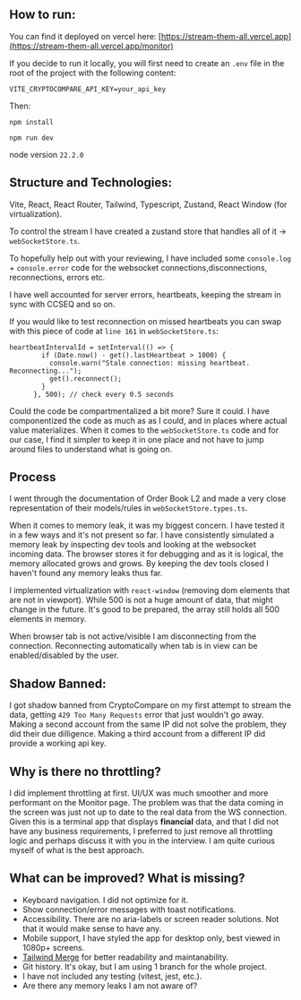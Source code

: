 ## How to run:

You can find it deployed on vercel here: [https://stream-them-all.vercel.app](https://stream-them-all.vercel.app/monitor)

If you decide to run it locally, you will first need to create an `.env` file in the root of the project with the following content:

```
VITE_CRYPTOCOMPARE_API_KEY=your_api_key
```

Then:

`npm install`

`npm run dev`

node version `22.2.0`

## Structure and Technologies:

Vite, React, React Router, Tailwind, Typescript, Zustand, React Window (for virtualization).

To control the stream I have created a zustand store that handles all of it -> `webSocketStore.ts`.

To hopefully help out with your reviewing, I have included some `console.log` + `console.error` code for the websocket connections,disconnections, reconnections, errors etc.

I have well accounted for server errors, heartbeats, keeping the stream in sync with CCSEQ and so on.

If you would like to test reconnection on missed heartbeats you can swap with this piece of code at `line 161` in `webSocketStore.ts`:

```
heartbeatIntervalId = setInterval(() => {
        if (Date.now() - get().lastHeartbeat > 1000) {
          console.warn("Stale connection: missing heartbeat. Reconnecting...");
          get().reconnect();
        }
      }, 500); // check every 0.5 seconds
```

Could the code be compartmentalized a bit more? Sure it could. I have componentized the code as much as as I could, and in places where actual value materializes. When it comes to the `webSocketStore.ts` code and for our case, I find it simpler to keep it in one place and not have to jump around files to understand what is going on.

## Process
I went through the documentation of Order Book L2 and made a very close representation of their models/rules in `webSocketStore.types.ts`.

When it comes to memory leak, it was my biggest concern. I have tested it in a few ways and it's not present so far. I have consistently simulated a memory leak by inspecting dev tools and looking at the websocket incoming data. The browser stores it for debugging and as it is logical, the memory allocated grows and grows. By keeping the dev tools closed I haven't found any memory leaks thus far.

I implemented virtualization with `react-window` (removing dom elements that are not in viewport). While 500 is not a huge amount of data, that might change in the future. It's good to be prepared, the array still holds all 500 elements in memory.

When browser tab is not active/visible I am disconnecting from the connection. Reconnecting automatically when tab is in view can be enabled/disabled by the user.

## Shadow Banned:

I got shadow banned from CryptoCompare on my first attempt to stream the data, getting `429 Too Many Requests` error that just wouldn't go away. Making a second account from the same IP did not solve the problem, they did their due dilligence. Making a third account from a different IP did provide a working api key.

## Why is there no throttling?

I did implement throttling at first. UI/UX was much smoother and more performant on the Monitor page. The problem was that the data coming in the screen was just not up to date to the real data from the WS connection. Given this is a terminal app that displays **financial** data, and that I did not have any business requirements, I preferred to just remove all throttling logic and perhaps discuss it with you in the interview. I am quite curious myself of what is the best approach.

## What can be improved? What is missing?

- Keyboard navigation. I did not optimize for it.
- Show connection/error messages with toast notifications.
- Accessibility. There are no aria-labels or screen reader solutions. Not that it would make sense to have any.
- Mobile support, I have styled the app for desktop only, best viewed in 1080p+ screens.
- [Tailwind Merge](https://github.com/dcastil/tailwind-merge) for better readability and maintanability.
- Git history. It's okay, but I am using 1 branch for the whole project.
- I have not included any testing (vitest, jest, etc.).
- Are there any memory leaks I am not aware of?
